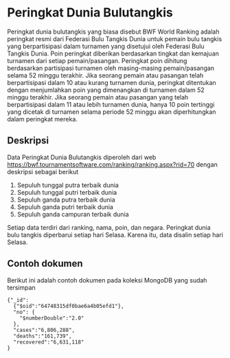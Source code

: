 # Peringkat Dunia Bulutangkis
Peringkat dunia bulutangkis yang biasa disebut BWF World Ranking adalah peringkat resmi dari Federasi Bulu Tangkis Dunia untuk pemain bulu tangkis yang berpartisipasi dalam turnamen yang disetujui oleh Federasi Bulu Tangkis Dunia. Poin peringkat diberikan berdasarkan tingkat dan kemajuan turnamen dari setiap pemain/pasangan. Peringkat poin dihitung berdasarkan partisipasi turnamen oleh masing-masing pemain/pasangan selama 52 minggu terakhir. Jika seorang pemain atau pasangan telah berpartisipasi dalam 10 atau kurang turnamen dunia, peringkat ditentukan dengan menjumlahkan poin yang dimenangkan di turnamen dalam 52 minggu terakhir. Jika seorang pemain atau pasangan yang telah berpartisipasi dalam 11 atau lebih turnamen dunia, hanya 10 poin tertinggi yang dicetak di turnamen selama periode 52 minggu akan diperhitungkan dalam peringkat mereka.

## Deskripsi 
Data Peringkat Dunia Bulutangkis diperoleh dari web https://bwf.tournamentsoftware.com/ranking/ranking.aspx?rid=70 dengan deskripsi sebagai berikut
1. Sepuluh tunggal putra terbaik dunia
2. Sepuluh tunggal putri terbaik dunia
3. Sepuluh ganda putra terbaik dunia
4. Sepuluh ganda putri terbaik dunia
5. Sepuluh ganda campuran terbaik dunia

Setiap data terdiri dari ranking, nama, poin, dan negara.
Peringkat dunia bulu tangkis diperbarui setiap hari Selasa. Karena itu, data disalin setiap hari Selasa.

## Contoh dokumen

Berikut ini adalah contoh dokumen pada koleksi MongoDB yang sudah tersimpan

```
{"_id":
  {"$oid":"64748315df0bae6a4b05efd1"},
  "no": {
    "$numberDouble":"2.0"
  },
  "cases":"6,806,288",
  "deaths":"161,739",
  "recovered":"6,631,118"
}
```
